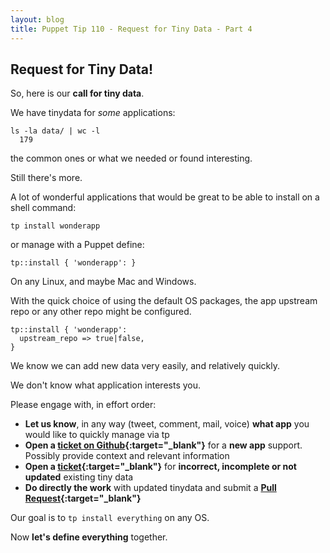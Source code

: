 ```yaml
---
layout: blog
title: Puppet Tip 110 - Request for Tiny Data - Part 4
---
```



## Request for Tiny Data!

So, here is our **call for tiny data**.

We have tinydata for *some* applications:

    ls -la data/ | wc -l
      179

the common ones or what we needed or found interesting.

Still there's more.

A lot of wonderful applications that would be great to be able to install on a shell command:

    tp install wonderapp

or manage with a Puppet define:

    tp::install { 'wonderapp': }

On any Linux, and maybe Mac and Windows.

With the quick choice of using the default OS packages, the app upstream repo or any other repo might be configured.

    tp::install { 'wonderapp': 
      upstream_repo => true|false,
    }

We know we can add new data very easily, and relatively quickly.

We don't know what application interests you.

Please engage with, in effort order:

- **Let us know**, in any way (tweet, comment, mail, voice) **what app** you would like to quickly manage via tp
- **Open a [ticket on Github](https://github.com/example42/tinydata/issues){:target="_blank"}** for a **new app** support. Possibly provide context and relevant information
- **Open a [ticket](https://github.com/example42/tinydata/issues){:target="_blank"}** for **incorrect, incomplete or not updated** existing tiny data
- **Do directly the work** with updated tinydata and submit a **[Pull Request](https://github.com/example42/tinydata/pulls){:target="_blank"}**

Our goal is to `tp install everything` on any OS.

Now **let's define everything** together.
